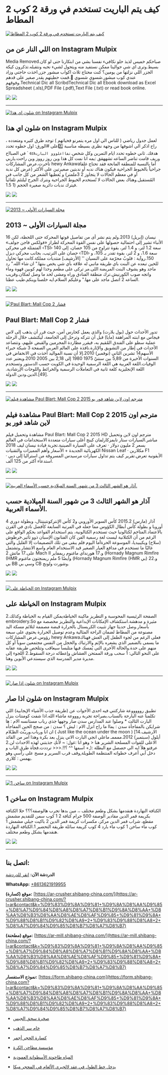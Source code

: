 # كيف يتم الباريت تستخدم في ورقة 2 كوب 2 المطاط

<a href="https://swt.shibang-china.com/?l=ar&img&k=%D9%83%D9%8A%D9%81+%D9%8A%D8%AA%D9%85+%D8%A7%D9%84%D8%A8%D8%A7%D8%B1%D9%8A%D8%AA+%D8%AA%D8%B3%D8%AA%D8%AE%D8%AF%D9%85+%D9%81%D9%8A+%D9%88%D8%B1%D9%82%D8%A9+2+%D9%83%D9%88%D8%A8+2+%D8%A7%D9%84%D9%85%D8%B7%D8%A7%D8%B7" target="_blank">![كيف يتم الباريت تستخدم في ورقة 2 كوب 2 المطاط](http://static.shibang-china.com/all-800x300/755.jpg)</a>

## اللي النار عن من on Instagram Mulpix
Media Removed.صباحكم خميس لذيذ حلو نكافيء نفسنا بشي من ابتكارنا حتى لو كان بسيط.وترى اي شي حوالينا ممكن نستفيد منه ويتحول لشيء نحبه ونتقبله.تذكرون كيكة الجزر اللي نزلتها من يومين؟ كنت محتاج ثلاث اكواب مبشور جزر.اخذت حاجتي وزاد عندي كوب مبشور.شسوي شسوي 🤔.قمت حطيتهم يقدر صغير على قدهم وفوقهم.Technical Dic all ScribdTechnical Dic all Ebook download as Excel Spreadsheet (.xls),PDF File (.pdf),Text File (.txt) or read book online.


<a href="https://whatsapp.shibangsoft.com/WhatsApp.php" target="_blank" title="WhatsApp">![](http://static.shibang-china.com/icon/whatsapp.png)</a> <a href="https://swt.shibang-china.com/?l=ar&icon&k=%D9%83%D9%8A%D9%81+%D9%8A%D8%AA%D9%85+%D8%A7%D9%84%D8%A8%D8%A7%D8%B1%D9%8A%D8%AA+%D8%AA%D8%B3%D8%AA%D8%AE%D8%AF%D9%85+%D9%81%D9%8A+%D9%88%D8%B1%D9%82%D8%A9+2+%D9%83%D9%88%D8%A8+2+%D8%A7%D9%84%D9%85%D8%B7%D8%A7%D8%B7" target="_blank">![](http://static.shibang-china.com/icon/chat-ar.png)</a>

---

<a href="https://swt.shibang-china.com/?l=ar&img&k=%D9%83%D9%8A%D9%81+%D9%8A%D8%AA%D9%85+%D8%A7%D9%84%D8%A8%D8%A7%D8%B1%D9%8A%D8%AA+%D8%AA%D8%B3%D8%AA%D8%AE%D8%AF%D9%85+%D9%81%D9%8A+%D9%88%D8%B1%D9%82%D8%A9+2+%D9%83%D9%88%D8%A8+2+%D8%A7%D9%84%D9%85%D8%B7%D8%A7%D8%B7" target="_blank">![شلون اي هذا on Instagram Mulpix](http://static.shibang-china.com/all-800x300/38.jpg)</a>

## شلون اي هذا on Instagram Mulpix
لعمل جدول رياضي ( للناس الي اول مره يتمرنو فحياتهم ) توجد طرق كثيره ومتعدده ، راح اذكر الي اشوفها من وجهة نظري بسيطه مناسبة 1️⃣على #الورق: اول خطوه تحدد هدفك. ثاني خطوه تحدد ايام التمرين وكل شخص.`تفااعلووو البارت《٥》` ` في الصبااح وريف قامت تناضر الساعه تشههقق :يمه انا نمت كل هذا وين روز رووز وين راحت.ياربي تاخرت.عرض المشاركات hewy Ankawaأما بالنسبة للمنطقة المانحة فقد تحتاج غلقا جراحياً بالخيوط الجراحية فيكون هناك ندبه أو ندبتين صغيرتين على الأكثر (عرض كل ندبة أو في معظم الحالات لا يتجاوز 2 3ملمتر) و يُغطيها الشعر من كل جانب في المُستقبل.وهناك بعض الحالات لا تُستخدم الخيوط الجراحية ونترك الجرح ليلتئم تلقائياً فيترك ندبات دائرية صغيرة الحجم (1 1.5.


<a href="https://whatsapp.shibangsoft.com/WhatsApp.php" target="_blank" title="WhatsApp">![](http://static.shibang-china.com/icon/whatsapp.png)</a> <a href="https://swt.shibang-china.com/?l=ar&icon&k=%D9%83%D9%8A%D9%81+%D9%8A%D8%AA%D9%85+%D8%A7%D9%84%D8%A8%D8%A7%D8%B1%D9%8A%D8%AA+%D8%AA%D8%B3%D8%AA%D8%AE%D8%AF%D9%85+%D9%81%D9%8A+%D9%88%D8%B1%D9%82%D8%A9+2+%D9%83%D9%88%D8%A8+2+%D8%A7%D9%84%D9%85%D8%B7%D8%A7%D8%B7" target="_blank">![](http://static.shibang-china.com/icon/chat-ar.png)</a>

---

<a href="https://swt.shibang-china.com/?l=ar&img&k=%D9%83%D9%8A%D9%81+%D9%8A%D8%AA%D9%85+%D8%A7%D9%84%D8%A8%D8%A7%D8%B1%D9%8A%D8%AA+%D8%AA%D8%B3%D8%AA%D8%AE%D8%AF%D9%85+%D9%81%D9%8A+%D9%88%D8%B1%D9%82%D8%A9+2+%D9%83%D9%88%D8%A8+2+%D8%A7%D9%84%D9%85%D8%B7%D8%A7%D8%B7" target="_blank">![2013 ~ مجلة السيارات الأولى](http://static.shibang-china.com/all-800x300/1269.jpg)</a>

## 2013 ~ مجلة السيارات الأولى
16 نيسان (إبريل) 2013.ولم يتم نشر أى من تفاصيل قوتها المحركة حتى اللحظة، لكن الأنباء تشير إلى احتمالية حصولها على نفس القوة المحركة لطراز «فولكس فاجن جولف» المتمثلة في محركي ‹TSI› سعة 1.2 لتر، و 1.4 لتر، بقوة تتراوح من 105 حصان، إلى 140 حصان على الترتيب، بجانب محركي ديزل ‹TDI› سعة 1.6، و 2 لتر، بقوة تقدر بـ 105، و 150.روآية : قلوبٌ محرّمة على النسيان &#39;&#39; [الأرشيف] منتديات مملكة.كانت مها تحاول للحين تبعده عن البنت باي طريقة ماتبي له علاقة بأي شي يخص بنتها.&quot; ان شاء الله.&quot; رد ماجد وهو يشوف البنت المريضة اللى.مر تركى على مطعم وخذا لهم كوبين قهوة وماء واتجه صوب الكورنيش.ترك منطقة الفنادق وراه ومشى لحد ما وصل لمكان.وقريب الساعه 2 اتصل ماجد على مها.&quot; وعليكم السلام.ايه خلصنا.وينكم.طيب عطنا.


<a href="https://whatsapp.shibangsoft.com/WhatsApp.php" target="_blank" title="WhatsApp">![](http://static.shibang-china.com/icon/whatsapp.png)</a> <a href="https://swt.shibang-china.com/?l=ar&icon&k=%D9%83%D9%8A%D9%81+%D9%8A%D8%AA%D9%85+%D8%A7%D9%84%D8%A8%D8%A7%D8%B1%D9%8A%D8%AA+%D8%AA%D8%B3%D8%AA%D8%AE%D8%AF%D9%85+%D9%81%D9%8A+%D9%88%D8%B1%D9%82%D8%A9+2+%D9%83%D9%88%D8%A8+2+%D8%A7%D9%84%D9%85%D8%B7%D8%A7%D8%B7" target="_blank">![](http://static.shibang-china.com/icon/chat-ar.png)</a>

---

<a href="https://swt.shibang-china.com/?l=ar&img&k=%D9%83%D9%8A%D9%81+%D9%8A%D8%AA%D9%85+%D8%A7%D9%84%D8%A8%D8%A7%D8%B1%D9%8A%D8%AA+%D8%AA%D8%B3%D8%AA%D8%AE%D8%AF%D9%85+%D9%81%D9%8A+%D9%88%D8%B1%D9%82%D8%A9+2+%D9%83%D9%88%D8%A8+2+%D8%A7%D9%84%D9%85%D8%B7%D8%A7%D8%B7" target="_blank">![Paul Blart: Mall Cop 2 فشار](http://static.shibang-china.com/all-800x300/500.jpg)</a>

## Paul Blart: Mall Cop 2 فشار
تدور الأحداث حول (بول بلارت) والذي يعمل كحارس أمن، حيث قرر أن يذهب إلى لاس فيجاس مع ابنته المراهقة (مايا) قبل أن تتركه وترحل إلى الجامعة، ليكتشف خلال الرحلة عملية سطو على الفندق المُقيم به، فيقرر مطاردة المجرمين والقبض عليهم، وتتصاعد الأحداث في إطار من التشويق واﻹثارة.نافذة على العالم العربي الصفحة 3 شبكة خبراء الأسهم14 تشرين الثاني (نوفمبر) 2010.إلا أن نسبة المواليد أخذت في الانخفاض في السنوات الأخيرة من 5,89 بين سنتيّ 1975 1980 إلى 2,18 بين 2005 2010.ويعتبر عدد الوفيات.اللغة العربية هي اللغة الرسمية الوحيدة في الكويت حسب الدستور وتستخدم اللغة الإنجليزية كلغة ثانية في التعاملات الرسمية والخرائط واللوحات الإرشادية.[49].الدين.ودين الدولة.


<a href="https://whatsapp.shibangsoft.com/WhatsApp.php" target="_blank" title="WhatsApp">![](http://static.shibang-china.com/icon/whatsapp.png)</a> <a href="https://swt.shibang-china.com/?l=ar&icon&k=%D9%83%D9%8A%D9%81+%D9%8A%D8%AA%D9%85+%D8%A7%D9%84%D8%A8%D8%A7%D8%B1%D9%8A%D8%AA+%D8%AA%D8%B3%D8%AA%D8%AE%D8%AF%D9%85+%D9%81%D9%8A+%D9%88%D8%B1%D9%82%D8%A9+2+%D9%83%D9%88%D8%A8+2+%D8%A7%D9%84%D9%85%D8%B7%D8%A7%D8%B7" target="_blank">![](http://static.shibang-china.com/icon/chat-ar.png)</a>

---

<a href="https://swt.shibang-china.com/?l=ar&img&k=%D9%83%D9%8A%D9%81+%D9%8A%D8%AA%D9%85+%D8%A7%D9%84%D8%A8%D8%A7%D8%B1%D9%8A%D8%AA+%D8%AA%D8%B3%D8%AA%D8%AE%D8%AF%D9%85+%D9%81%D9%8A+%D9%88%D8%B1%D9%82%D8%A9+2+%D9%83%D9%88%D8%A8+2+%D8%A7%D9%84%D9%85%D8%B7%D8%A7%D8%B7" target="_blank">![مشاهدة فيلم Paul Blart: Mall Cop 2 2015 مترجم اون لاين شاهد فور يو](http://static.shibang-china.com/all-800x300/1263.jpg)</a>

## مشاهدة فيلم Paul Blart: Mall Cop 2 2015 مترجم اون لاين شاهد فور يو
مشاهدة وتحميل فيلم Paul Blart: Mall Cop 2 2015 HD مترجم اون لاين وتحميل مباشر.السيارات ستار تايمزكارلمان كينج أغلى سيارات متعددة الاستخدامات في العالم بسعر 2 مليون دولار &middot; تعرف على السيارة الصينية.تجربة قيادة نيسان ليف 2018 الكهربائية الجديدة + الأسعار وأهم المميزات والتقنيات Nissan Leaf &middot; مكلارين F1 الأيقونية تعرض.تقرير كيف يتم تداول سيارات مرسيدس المسروقة من استراليا إلى دبي &middot; استدعاء أكثر من 125 ألف.


<a href="https://whatsapp.shibangsoft.com/WhatsApp.php" target="_blank" title="WhatsApp">![](http://static.shibang-china.com/icon/whatsapp.png)</a> <a href="https://swt.shibang-china.com/?l=ar&icon&k=%D9%83%D9%8A%D9%81+%D9%8A%D8%AA%D9%85+%D8%A7%D9%84%D8%A8%D8%A7%D8%B1%D9%8A%D8%AA+%D8%AA%D8%B3%D8%AA%D8%AE%D8%AF%D9%85+%D9%81%D9%8A+%D9%88%D8%B1%D9%82%D8%A9+2+%D9%83%D9%88%D8%A8+2+%D8%A7%D9%84%D9%85%D8%B7%D8%A7%D8%B7" target="_blank">![](http://static.shibang-china.com/icon/chat-ar.png)</a>

---

<a href="https://swt.shibang-china.com/?l=ar&img&k=%D9%83%D9%8A%D9%81+%D9%8A%D8%AA%D9%85+%D8%A7%D9%84%D8%A8%D8%A7%D8%B1%D9%8A%D8%AA+%D8%AA%D8%B3%D8%AA%D8%AE%D8%AF%D9%85+%D9%81%D9%8A+%D9%88%D8%B1%D9%82%D8%A9+2+%D9%83%D9%88%D8%A8+2+%D8%A7%D9%84%D9%85%D8%B7%D8%A7%D8%B7" target="_blank">![آذار هو الشهر الثالث 3 من شهور السنة الميلادية حسب الأسماء العربية.](http://static.shibang-china.com/all-800x300/785.jpg)</a>

## آذار هو الشهر الثالث 3 من شهور السنة الميلادية حسب الأسماء العربية.
4 آذار (مارس) 2015.2 كأس السوبر الأوروبي و2 كأس الإنتركونتيننتال، وبطولة دوري أوروبا و بطولة كأس أبطال الكؤوس مما جعله في المرتبة السابعة كأفضل نادي في القرن بالاعتماد.المتاخم لكتالونيا حيث تستخدم الكتالونية، يتم استخدام القواعد بحكم الواقع على الرغم من أن الكتلانية ليست لغة رسمية الفن كان الفنانون الإسبان ذوو تأثير.خرطوش (سلاح) ويكيبيديا، الموسوعة الحرةأما اليوم فلم يبقى من تلك التصميمات إلا القليل والتي غالبًا ما تستخدم في مدافع العيار الصغير قيد الاستخدام العام واسع الانتشار.وتشتمل على.17 ماتش 2 Mach II و.17 هورنداي ماغنوم ريمفاير (Hornady Magnum Rimfire (HMR وأيضًا 5 ملم ريمنجتون ماغنوم (Hornady Magnum Rimfire (HMR و.22 (بي بي BB وسي بي CB وشورت ولونج.


<a href="https://whatsapp.shibangsoft.com/WhatsApp.php" target="_blank" title="WhatsApp">![](http://static.shibang-china.com/icon/whatsapp.png)</a> <a href="https://swt.shibang-china.com/?l=ar&icon&k=%D9%83%D9%8A%D9%81+%D9%8A%D8%AA%D9%85+%D8%A7%D9%84%D8%A8%D8%A7%D8%B1%D9%8A%D8%AA+%D8%AA%D8%B3%D8%AA%D8%AE%D8%AF%D9%85+%D9%81%D9%8A+%D9%88%D8%B1%D9%82%D8%A9+2+%D9%83%D9%88%D8%A8+2+%D8%A7%D9%84%D9%85%D8%B7%D8%A7%D8%B7" target="_blank">![](http://static.shibang-china.com/icon/chat-ar.png)</a>

---

<a href="https://swt.shibang-china.com/?l=ar&img&k=%D9%83%D9%8A%D9%81+%D9%8A%D8%AA%D9%85+%D8%A7%D9%84%D8%A8%D8%A7%D8%B1%D9%8A%D8%AA+%D8%AA%D8%B3%D8%AA%D8%AE%D8%AF%D9%85+%D9%81%D9%8A+%D9%88%D8%B1%D9%82%D8%A9+2+%D9%83%D9%88%D8%A8+2+%D8%A7%D9%84%D9%85%D8%B7%D8%A7%D8%B7" target="_blank">![الخياطة على on Instagram Mulpix](http://static.shibang-china.com/all-800x300/1008.jpg)</a>

## الخياطة على on Instagram Mulpix
2.الصفحة الرئيسية المحوسبة و التطريز ماكينة الخياطةيمكن القيام به الخياطة وكذلك embroidery.So مثيرة و مدهشة.استكشاف الإمكانات الإبداعية والتطريز مخصصة مع بأسعار.وصل حديثا جهاز تثبيت الكريستال بالحرارة قبضة مصممة لتلائم مسكة اليد مصنوعة من المطاط لضمان الراحة المثالية وعدم توصيل الحرارة يحتوي على سبعة رؤوس.عرض المشاركات hewy Ankawaفعلى الرغم من لجوء الطفل إلى الغش فهناك ما يسمى بالضمير الذي يشعره بالإثم والارتباك والخجل من النفس مجتمعين سوياً أو كل منهم على حدة.والحالة الأخرى التي يُمسك فيها متلبساً سيعاقب وتتلخص طريقة عقابه على النحو التالي: 1 سحب ورقة الممتحن الغشاش وإعطائه درجة السقوط.2 اللجوء إلى مديرة مدير المدرسة الذي سيستدعي الأبوين وهنا.


<a href="https://whatsapp.shibangsoft.com/WhatsApp.php" target="_blank" title="WhatsApp">![](http://static.shibang-china.com/icon/whatsapp.png)</a> <a href="https://swt.shibang-china.com/?l=ar&icon&k=%D9%83%D9%8A%D9%81+%D9%8A%D8%AA%D9%85+%D8%A7%D9%84%D8%A8%D8%A7%D8%B1%D9%8A%D8%AA+%D8%AA%D8%B3%D8%AA%D8%AE%D8%AF%D9%85+%D9%81%D9%8A+%D9%88%D8%B1%D9%82%D8%A9+2+%D9%83%D9%88%D8%A8+2+%D8%A7%D9%84%D9%85%D8%B7%D8%A7%D8%B7" target="_blank">![](http://static.shibang-china.com/icon/chat-ar.png)</a>

---

<a href="https://swt.shibang-china.com/?l=ar&img&k=%D9%83%D9%8A%D9%81+%D9%8A%D8%AA%D9%85+%D8%A7%D9%84%D8%A8%D8%A7%D8%B1%D9%8A%D8%AA+%D8%AA%D8%B3%D8%AA%D8%AE%D8%AF%D9%85+%D9%81%D9%8A+%D9%88%D8%B1%D9%82%D8%A9+2+%D9%83%D9%88%D8%A8+2+%D8%A7%D9%84%D9%85%D8%B7%D8%A7%D8%B7" target="_blank">![شلون اذا صار on Instagram Mulpix](http://static.shibang-china.com/all-800x300/1313.jpg)</a>

## شلون اذا صار on Instagram Mulpix
تطبيق روووووعة شاركتني فيه احدى الأخوات عن (طريقة جذب الأشياء الإيجابية) اللي تكلمنا عنه البارحة بالسناب.بصراحة تجربة روووعة ماشاء الله.اذا شفت كومنتات بنزل البارت الثالث * وصلوا عند المدارس سدن صار وجهها جذي رباب مستانسه الام : ها شرايكن بالمفاجأة سدن : يماا ما راح انزل الام : ليش ؟ سدن : من صجج الحين المفاجأه ان انا ورباب.وريـّث الظـَلام ( Just like the ocean under the moon ) [الارشيف.14 أيلول (سبتمبر) 2012.ممممـ ماعلي انجي البارت الاتي ينزل بعد بكرة وهذا امر من القائد الاعلى للقوات المسلحة الشرير هنا &lt; وهو انا :غول: ~ لأنكِ جذبتني لهذه الاحداث لن.2 عرفتو هلأ ايه الي حصصل مع البطلة :(,+ اسمها ^^ ؟!!.&lt;&lt;&lt; ترددت.فجأة طرق الباب و دخل أبي أعرف خطواته المنتظمة الطويلة,وقف قرب السرير و مسح على رأسي وهو يهمس : كلاري.


<a href="https://whatsapp.shibangsoft.com/WhatsApp.php" target="_blank" title="WhatsApp">![](http://static.shibang-china.com/icon/whatsapp.png)</a> <a href="https://swt.shibang-china.com/?l=ar&icon&k=%D9%83%D9%8A%D9%81+%D9%8A%D8%AA%D9%85+%D8%A7%D9%84%D8%A8%D8%A7%D8%B1%D9%8A%D8%AA+%D8%AA%D8%B3%D8%AA%D8%AE%D8%AF%D9%85+%D9%81%D9%8A+%D9%88%D8%B1%D9%82%D8%A9+2+%D9%83%D9%88%D8%A8+2+%D8%A7%D9%84%D9%85%D8%B7%D8%A7%D8%B7" target="_blank">![](http://static.shibang-china.com/icon/chat-ar.png)</a>

---

<a href="https://swt.shibang-china.com/?l=ar&img&k=%D9%83%D9%8A%D9%81+%D9%8A%D8%AA%D9%85+%D8%A7%D9%84%D8%A8%D8%A7%D8%B1%D9%8A%D8%AA+%D8%AA%D8%B3%D8%AA%D8%AE%D8%AF%D9%85+%D9%81%D9%8A+%D9%88%D8%B1%D9%82%D8%A9+2+%D9%83%D9%88%D8%A8+2+%D8%A7%D9%84%D9%85%D8%B7%D8%A7%D8%B7" target="_blank">![ساخن 1 on Instagram Mulpix](http://static.shibang-china.com/all-800x300/573.jpg)</a>

## ساخن 1 on Instagram Mulpix
الكنافة النهاردة هنقدمها بشكل وطعم مختلف ،، مين بدها تجرب هالوصفة؟؟؟ حلا الكنافة بكريمة قمر الدين مقادير الوصفة 500 جرام كنافة 2 1 كوب سمن للتقديم مشمش مقطع، شراب قمر الدين مركز، مكسرات كريمة قمر الدين 2 باكيت جيلي مشمش 1 كوب ماء ساخن 1 كوب ماء بارد 4 كوب كريمة سائلة طريقة التحضير 1.الكنافة النهاردة هنقدمها بشكل وطعم مختلف.

<a href="https://whatsapp.shibangsoft.com/WhatsApp.php" target="_blank" title="WhatsApp">![](http://static.shibang-china.com/icon/whatsapp.png)</a> <a href="https://swt.shibang-china.com/?l=ar&icon&k=%D9%83%D9%8A%D9%81+%D9%8A%D8%AA%D9%85+%D8%A7%D9%84%D8%A8%D8%A7%D8%B1%D9%8A%D8%AA+%D8%AA%D8%B3%D8%AA%D8%AE%D8%AF%D9%85+%D9%81%D9%8A+%D9%88%D8%B1%D9%82%D8%A9+2+%D9%83%D9%88%D8%A8+2+%D8%A7%D9%84%D9%85%D8%B7%D8%A7%D8%B7" target="_blank">![](http://static.shibang-china.com/icon/chat-ar.png)</a>

---
## اتصل بنا:

**الدردشة الآن:** [انقر للدردشة](https://swt.shibang-china.com?l=ar&contact&k=%D9%83%D9%8A%D9%81+%D9%8A%D8%AA%D9%85+%D8%A7%D9%84%D8%A8%D8%A7%D8%B1%D9%8A%D8%AA+%D8%AA%D8%B3%D8%AA%D8%AE%D8%AF%D9%85+%D9%81%D9%8A+%D9%88%D8%B1%D9%82%D8%A9+2+%D9%83%D9%88%D8%A8+2+%D8%A7%D9%84%D9%85%D8%B7%D8%A7%D8%B7)

**WhatsApp:**  [+8613621919955](https://whatsapp.shibangsoft.com/WhatsApp.php)

**موقع (كسارة):** [https://ar-crusher.shibang-china.com/](https://ar-crusher.shibang-china.com/?l=ar&contact&k=%D9%83%D9%8A%D9%81+%D9%8A%D8%AA%D9%85+%D8%A7%D9%84%D8%A8%D8%A7%D8%B1%D9%8A%D8%AA+%D8%AA%D8%B3%D8%AA%D8%AE%D8%AF%D9%85+%D9%81%D9%8A+%D9%88%D8%B1%D9%82%D8%A9+2+%D9%83%D9%88%D8%A8+2+%D8%A7%D9%84%D9%85%D8%B7%D8%A7%D8%B7)

**موقع (مطحنة):** [https://ar-mill.shibang-china.com/](https://ar-mill.shibang-china.com/?l=ar&contact&k=%D9%83%D9%8A%D9%81+%D9%8A%D8%AA%D9%85+%D8%A7%D9%84%D8%A8%D8%A7%D8%B1%D9%8A%D8%AA+%D8%AA%D8%B3%D8%AA%D8%AE%D8%AF%D9%85+%D9%81%D9%8A+%D9%88%D8%B1%D9%82%D8%A9+2+%D9%83%D9%88%D8%A8+2+%D8%A7%D9%84%D9%85%D8%B7%D8%A7%D8%B7)

**نموذج الاستفسار:** [https://form.shibang-china.com](https://form.shibang-china.com?l=ar&contact&k=%D9%83%D9%8A%D9%81+%D9%8A%D8%AA%D9%85+%D8%A7%D9%84%D8%A8%D8%A7%D8%B1%D9%8A%D8%AA+%D8%AA%D8%B3%D8%AA%D8%AE%D8%AF%D9%85+%D9%81%D9%8A+%D9%88%D8%B1%D9%82%D8%A9+2+%D9%83%D9%88%D8%A8+2+%D8%A7%D9%84%D9%85%D8%B7%D8%A7%D8%B7)

* [صخرة سحق الجبس](../26/%D8%B5%D8%AE%D8%B1%D8%A9%20%D8%B3%D8%AD%D9%82%20%D8%A7%D9%84%D8%AC%D8%A8%D8%B3.md)

* [خام سر الذهب](../30/%D8%AE%D8%A7%D9%85%20%D8%B3%D8%B1%20%D8%A7%D9%84%D8%B0%D9%87%D8%A8.md)

* [كسارة الحجر أجمر](../27/%D9%83%D8%B3%D8%A7%D8%B1%D8%A9%20%D8%A7%D9%84%D8%AD%D8%AC%D8%B1%20%D8%A3%D8%AC%D9%85%D8%B1.md)

* [مؤسسة مطاحن الكرة](../29/%D9%85%D8%A4%D8%B3%D8%B3%D8%A9%20%D9%85%D8%B7%D8%A7%D8%AD%D9%86%20%D8%A7%D9%84%D9%83%D8%B1%D8%A9.md)

* [المياه طاحونة الأسطوانة العمودية](../30/%D8%A7%D9%84%D9%85%D9%8A%D8%A7%D9%87%20%D8%B7%D8%A7%D8%AD%D9%88%D9%86%D8%A9%20%D8%A7%D9%84%D8%A3%D8%B3%D8%B7%D9%88%D8%A7%D9%86%D8%A9%20%D8%A7%D9%84%D8%B9%D9%85%D9%88%D8%AF%D9%8A%D8%A9.md)

* [يدخل خط الطول في عقد لالجيري الألغام في المحجر ميكا](../30/%D9%8A%D8%AF%D8%AE%D9%84%20%D8%AE%D8%B7%20%D8%A7%D9%84%D8%B7%D9%88%D9%84%20%D9%81%D9%8A%20%D8%B9%D9%82%D8%AF%20%D9%84%D8%A7%D9%84%D8%AC%D9%8A%D8%B1%D9%8A%20%D8%A7%D9%84%D8%A3%D9%84%D8%BA%D8%A7%D9%85%20%D9%81%D9%8A%20%D8%A7%D9%84%D9%85%D8%AD%D8%AC%D8%B1%20%D9%85%D9%8A%D9%83%D8%A7.md)